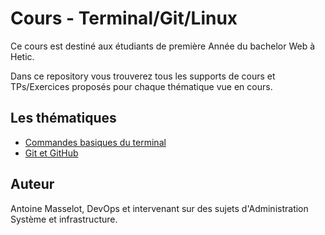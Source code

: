 # Cours - Terminal/Git/Linux

Ce cours est destiné aux étudiants de première Année du bachelor Web à Hetic.

Dans ce repository vous trouverez tous les supports de cours et TPs/Exercices proposés pour chaque thématique vue en cours.

## Les thématiques

- [Commandes basiques du terminal](./commandes-basiques)
- [Git et GitHub](./git)

## Auteur

Antoine Masselot, DevOps et intervenant sur des sujets d'Administration Système et infrastructure.